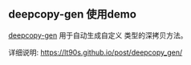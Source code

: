 ## deepcopy-gen 使用demo

[deepcopy-gen](https://github.com/kubernetes/code-generator/tree/master/cmd/deepcopy-gen) 用于自动生成自定义
类型的深拷贝方法。

详细说明:  https://lt90s.github.io/post/deepcopy_gen/